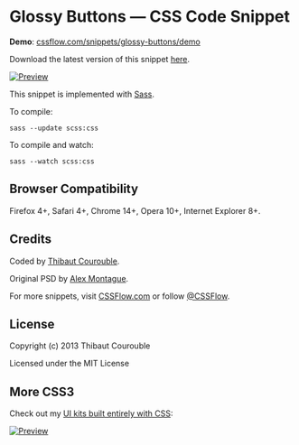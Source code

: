 # Glossy Buttons — CSS Code Snippet

**Demo**: [cssflow.com/snippets/glossy-buttons/demo](http://www.cssflow.com/snippets/glossy-buttons/demo)

Download the latest version of this snippet [here](http://www.cssflow.com/snippets/glossy-buttons.zip).

[![Preview](http://cdn.cssflow.com/snippets/glossy-buttons/preview-580.png)](http://www.cssflow.com/snippets/glossy-buttons)

This snippet is implemented with [Sass](https://github.com/nex3/sass).

To compile:

`sass --update scss:css`

To compile and watch:

`sass --watch scss:css`

## Browser Compatibility

Firefox 4+, Safari 4+, Chrome 14+, Opera 10+, Internet Explorer 8+.

## Credits

Coded by [Thibaut Courouble](http://thibaut.me).

Original PSD by [Alex Montague](http://dribbble.com/shots/837982-Glossy-Buttons-Freebie).

For more snippets, visit [CSSFlow.com](http://www.cssflow.com) or follow [@CSSFlow](https://twitter.com/CSSFlow).

## License

Copyright (c) 2013 Thibaut Courouble

Licensed under the MIT License

## More CSS3

Check out my [UI kits built entirely with CSS](http://www.cssflow.com/ui-kits):

[![Preview](http://cdn.cssflow.com/kits/all_kits_preview_850.png)](http://www.cssflow.com/ui-kits)
